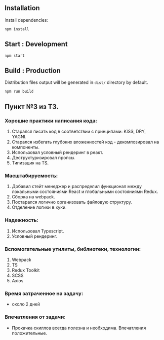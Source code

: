 ## Installation
Install dependencies:
```
npm install
```
## Start : Development
```
npm start
```
## Build : Production
Distribution files output will be generated in `dist/` directory by default.
```
npm run build
```
## Пункт №3 из ТЗ.
### Хорошие практики написания кода:
1. Старался писать код в соответствии с принципами: KISS, DRY, YAGNI.
2. Старался избегать глубоких вложенностей код - декомпозировал на компоненты.
3. Использовал условный рендеринг в реакт.
4. Деструктуризировал пропсы.
5. Типизация на TS.
### Масштабируемость:
1. Добавил стейт менеджер и распределил функционал между локальными состояниями React и глобальными состояниями Redux.
2. Сборка на webpack.
3. Постарался логично организовать файловую структуру.
4. Отделение логики в хуки.
### Надежность:
1. Использовал Typescript.
2. Условный рендеринг.
### Вспомогательные утилиты, библиотеки, технологии:
1. Webpack
2. TS
3. Redux Toolkit
4. SCSS
5. Axios
### Время затраченное на задачу:
* около 2 дней
### Впечатления от задачи:
* Прокачка скиллов всегда полезна и необходима. Впечатления положительные.
